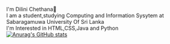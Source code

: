  I'm Dilini Chethana👋<br>
 I am a student,studying Computing and Information Sysytem at Sabaragamuwa University Of Sri Lanka<br>
 I'm Interested in HTML,CSS,Java and Python<br>
[![Anurag's GitHub stats](https://github-readme-stats.vercel.app/api?username=DiliniChethana)](https://github.com/DiliniChethana/github-readme-stats)
